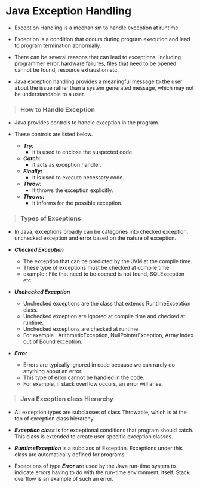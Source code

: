 # Java Exception Handling

- Exception Handling is a mechanism to handle exception at runtime.

- Exception is a condition that occurs during program execution and lead to program termination abnormally.

- There can be several reasons that can lead to exceptions, including programmer error, hardware failures, files that need to be opened cannot be found, resource exhaustion etc.

- Java exception handling provides a meaningful message to the user about the issue rather than a system generated message, which may not be understandable to a user.

> ### How to Handle Exception

- Java provides controls to handle exception in the program.

- These controls are listed below.

  - **_Try:_**
    - It is used to enclose the suspected code.
  - **_Catch:_**
    - It acts as exception handler.
  - **_Finally:_**
    - It is used to execute necessary code.
  - **_Throw:_**
    - It throws the exception explicitly.
  - **_Throws:_**
    - It informs for the possible exception.

> ### Types of Exceptions

- In Java, exceptions broadly can be categories into checked exception, unchecked exception and error based on the nature of exception.

- **_Checked Exception_**

  - The exception that can be predicted by the JVM at the compile time.
  - These type of exceptions must be checked at compile time.
  - example : File that need to be opened is not found, SQLException etc.

- **_Unchecked Exception_**

  - Unchecked exceptions are the class that extends RuntimeException class.
  - Unchecked exception are ignored at compile time and checked at runtime.
  - Unchecked exceptions are checked at runtime.
  - For example : ArithmeticException, NullPointerException, Array Index out of Bound exception.

- **_Error_**
  - Errors are typically ignored in code because we can rarely do anything about an error.
  - This type of error cannot be handled in the code.
  - For example, if stack overflow occurs, an error will arise.

> ### Java Exception class Hierarchy

- All exception types are subclasses of class Throwable, which is at the top of exception class hierarchy.

- **_Exception class_** is for exceptional conditions that program should catch. This class is extended to create user specific exception classes.

- **_RuntimeException_** is a subclass of Exception. Exceptions under this class are automatically defined for programs.

- Exceptions of type **_Error_** are used by the Java run-time system to indicate errors having to do with the run-time environment, itself. Stack overflow is an example of such an error.
